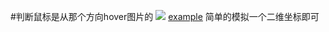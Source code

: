 #判断鼠标是从那个方向hover图片的
![](imgages/2015-05-06.png)
[example](http://lingyansi.github.io/demo/hover-animation.html) 
简单的模拟一个二维坐标即可